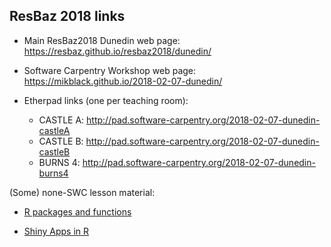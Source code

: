 ## ResBaz 2018 links

 - Main ResBaz2018 Dunedin web page: https://resbaz.github.io/resbaz2018/dunedin/
 
 - Software Carpentry Workshop web page: https://mikblack.github.io/2018-02-07-dunedin/
 
 - Etherpad links (one per teaching room):
 
    - CASTLE A: http://pad.software-carpentry.org/2018-02-07-dunedin-castleA
    - CASTLE B: http://pad.software-carpentry.org/2018-02-07-dunedin-castleB
    - BURNS 4: http://pad.software-carpentry.org/2018-02-07-dunedin-burns4

(Some) none-SWC lesson material:

 - [R packages and functions](https://github.com/mikblack/ResBazLessons2018/tree/master/R_Packages_Functions) 

 - [Shiny Apps in R](https://github.com/mikblack/ResBazLessons2018/tree/master/R_Shiny_Web_Apps) 